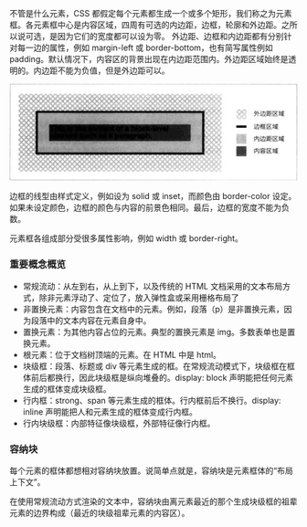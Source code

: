 不管是什么元素，CSS 都假定每个元素都生成一个或多个矩形，我们称之为元素框。各元素框中心是内容区域，四周有可选的内边距，边框，轮廓和外边距。之所以说可选，是因为它们的宽度都可以设为零。
外边距、边框和内边距都有分别针对每一边的属性，例如 margin-left 或 border-bottom，也有简写属性例如 padding。默认情况下，内容区的背景出现在内边距范围内。外边距区域始终是透明的。内边距不能为负值，但是外边距可以。

![](盒模型.png)

边框的线型由样式定义，例如设为 solid 或 inset，而颜色由 border-color 设定。如果未设定颜色，边框的颜色与内容的前景色相同。最后，边框的宽度不能为负数。

元素框各组成部分受很多属性影响，例如 width 或 border-right。

### 重要概念概览

* 常规流动：从左到右，从上到下，以及传统的 HTML 文档采用的文本布局方式，除非元素浮动了、定位了，放入弹性盒或采用栅格布局了
* 非置换元素：内容包含在文档中的元素。例如，段落（p）是非置换元素，因为段落中的文本内容在元素自身中。
* 置换元素：为其他内容占位的元素。典型的置换元素是 img。多数表单也是置换元素。
* 根元素：位于文档树顶端的元素。在 HTML 中是 html。
* 块级框：段落、标题或 div 等元素生成的框。在常规流动模式下，块级框在框体前后都换行，因此块级框是纵向堆叠的。display: block 声明能把任何元素生成的框体变成块级框。
* 行内框：strong、span 等元素生成的框体。行内框前后不换行。display: inline 声明能把人和元素生成的框体变成行内框。
* 行内块级框：内部特征像块级框，外部特征像行内框。
  
### 容纳块

每个元素的框体都想相对容纳块放置。说简单点就是，容纳块是元素框体的“布局上下文”。

在使用常规流动方式渲染的文本中，容纳块由离元素最近的那个生成块级框的祖辈元素的边界构成（最近的块级祖辈元素的内容区）。
